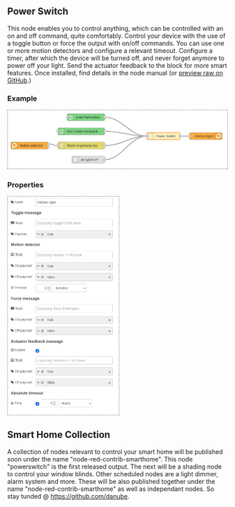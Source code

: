 ## Power Switch
This node enables you to control anything, which can be controlled with an on and off command, quite comfortably. Control your device with the use of a toggle button or force the output with on/off commands. You can use one or more motion detectors and configure a relevant timeout. Configure a timer, after which the device will be turned off, and never forget anymore to power off your light. Send the actuator feedback to the block for more smart features. Once installed, find details in the node manual (or [preview raw on GitHub](https://github.com/danube/node-red-contrib-smarthome-powerswitch/blob/81de2557f156b98480ec00a5bf342f443455933e/nodes/powerswitch.html).)

### Example
<img src="https://github.com/danube/node-red-contrib-smarthome-powerswitch/raw/main/files/screenshots/powerswitch-example.png" width="600px" style="border:1px dashed grey">

### Properties
<img src="https://github.com/danube/node-red-contrib-smarthome-powerswitch/raw/main/files/screenshots/powerswitch-properties.png" height="500px" style="border:1px dashed grey">

## Smart Home Collection
A collection of nodes relevant to control your smart home will be published soon under the name "node-red-contrib-smarthome". This node "powerswitch" is the first released output. The next will be a shading node to control your window blinds. Other scheduled nodes are a light dimmer, alarm system and more. These will be also published together under the name "node-red-contrib-smarthome" as well as independant nodes. So stay tunded @ https://github.com/danube.